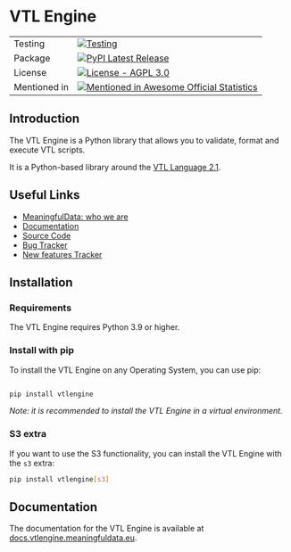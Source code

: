 # VTL Engine

|              |                                                                                                                                                                                |
|--------------|--------------------------------------------------------------------------------------------------------------------------------------------------------------------------------|
| Testing      | [![Testing](https://github.com/Meaningful-Data/vtlengine/actions/workflows/testing.yml/badge.svg)](https://github.com/Meaningful-Data/vtlengine/actions/workflows/testing.yml) |
| Package      | [![PyPI Latest Release](https://img.shields.io/pypi/v/vtlengine.svg)](https://pypi.org/project/vtlengine/)                                                                     |
| License      | [![License - AGPL 3.0](https://img.shields.io/pypi/l/vtlengine.svg)](https://github.com/Meaningful-Data/vtlengine/blob/main/LICENSE.md)                                        |
| Mentioned in | [![Mentioned in Awesome Official Statistics ](https://awesome.re/mentioned-badge.svg)](https://github.com/SNStatComp/awesome-official-statistics-software)                                               |

## Introduction

The VTL Engine is a Python library that allows you to validate, format and execute VTL scripts.

It is a Python-based library around
the [VTL Language 2.1](https://sdmx-twg.github.io/vtl/2.1/html/index.html).

## Useful Links

- [MeaningfulData: who we are](https://www.meaningfuldata.eu)
- [Documentation](https://docs.vtlengine.meaningfuldata.eu)
- [Source Code](https://github.com/Meaningful-Data/vtlengine)
- [Bug Tracker](https://github.com/Meaningful-Data/vtlengine/issues?q=is%3Aopen+is%3Aissue+label%3Abug)
- [New features Tracker](https://github.com/Meaningful-Data/vtlengine/issues?q=is%3Aopen+is%3Aissue+label%3Aenhancement)

## Installation

### Requirements

The VTL Engine requires Python 3.9 or higher.

### Install with pip

To install the VTL Engine on any Operating System, you can use pip:

```bash

pip install vtlengine

```

*Note: it is recommended to install the VTL Engine in a virtual environment.*

### S3 extra

If you want to use the S3 functionality, you can install the VTL Engine with the `s3` extra:

```bash
pip install vtlengine[s3]
```

## Documentation

The documentation for the VTL Engine is available
at [docs.vtlengine.meaningfuldata.eu](https://docs.vtlengine.meaningfuldata.eu).